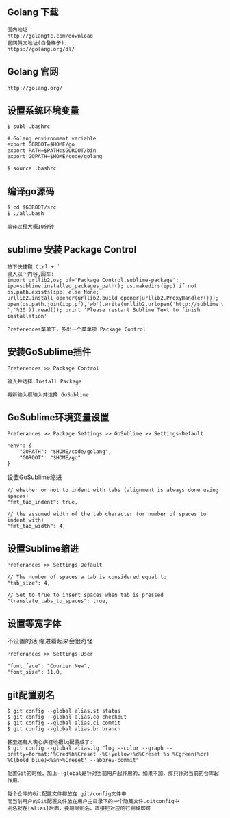 ## Golang 下载

    国内地址:
    http://golangtc.com/download
    官网英文地址(自备梯子):
    https://golang.org/dl/


## Golang 官网

    http://golang.org/


## 设置系统环境变量

    $ subl .bashrc

    # Golang environment variable
    export GOROOT=$HOME/go
    export PATH=$PATH:$GOROOT/bin
    export GOPATH=$HOME/code/golang

    $ source .bashrc


## 编译go源码

    $ cd $GOROOT/src
    $ ./all.bash
    
    编译过程大概10分钟


## sublime 安装 Package Control

    按下快捷键 Ctrl + `
    输入以下内容,回车:
    import urllib2,os; pf='Package Control.sublime-package'; ipp=sublime.installed_packages_path(); os.makedirs(ipp) if not os.path.exists(ipp) else None; urllib2.install_opener(urllib2.build_opener(urllib2.ProxyHandler())); open(os.path.join(ipp,pf),'wb').write(urllib2.urlopen('http://sublime.wbond.net/'+pf.replace(' ','%20')).read()); print 'Please restart Sublime Text to finish installation'

    Preferences菜单下，多出一个菜单项 Package Control


## 安装GoSublime插件

    Preferences >> Package Control

    输入并选择 Install Package

    再新输入框输入并选择 GoSublime


## GoSublime环境变量设置

    Preferances >> Package Settings >> GoSublime >> Settings-Default

    "env": {
        "GOPATH": "$HOME/code/golang",
        "GOROOT": "$HOME/go"
    }

设置GoSublime缩进

    // whether or not to indent with tabs (alignment is always done using spaces)
    "fmt_tab_indent": true,

    // the assumed width of the tab character (or number of spaces to indent with)
    "fmt_tab_width": 4,


## 设置Sublime缩进

    Preferances >> Settings-Default

    // The number of spaces a tab is considered equal to
    "tab_size": 4,

    // Set to true to insert spaces when tab is pressed
    "translate_tabs_to_spaces": true,


## 设置等宽字体

不设置的话,缩进看起来会很奇怪

    Preferances >> Settings-User

    "font_face": "Courier New",
    "font_size": 11.0,


## git配置别名

    $ git config --global alias.st status
    $ git config --global alias.co checkout
    $ git config --global alias.ci commit
    $ git config --global alias.br branch

    甚至还有人丧心病狂地把lg配置成了:
    $ git config --global alias.lg "log --color --graph --pretty=format:'%Cred%h%Creset -%C(yellow)%d%Creset %s %Cgreen(%cr) %C(bold blue)<%an>%Creset' --abbrev-commit"

    配置Git的时候，加上--global是针对当前用户起作用的，如果不加，那只针对当前的仓库起作用。

    每个仓库的Git配置文件都放在.git/config文件中
    而当前用户的Git配置文件放在用户主目录下的一个隐藏文件.gitconfig中
    别名就在[alias]后面，要删除别名，直接把对应的行删掉即可
